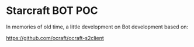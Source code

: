 # Starcraft BOT POC

In memories of old time, a little development on Bot development based on:

https://github.com/ocraft/ocraft-s2client
